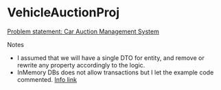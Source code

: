 # VehicleAuctionProj

<a href="support/Problem_Statement.pdf">
Problem statement: Car Auction Management System
<a>

Notes
- I assumed that we will have a single DTO for entity, and remove or rewrite any property accordingly to the logic.
- InMemory DBs does not allow transactions but I let the example code commented. <a href="https://codeopinion.com/testing-with-ef-core/">Info link<a>



